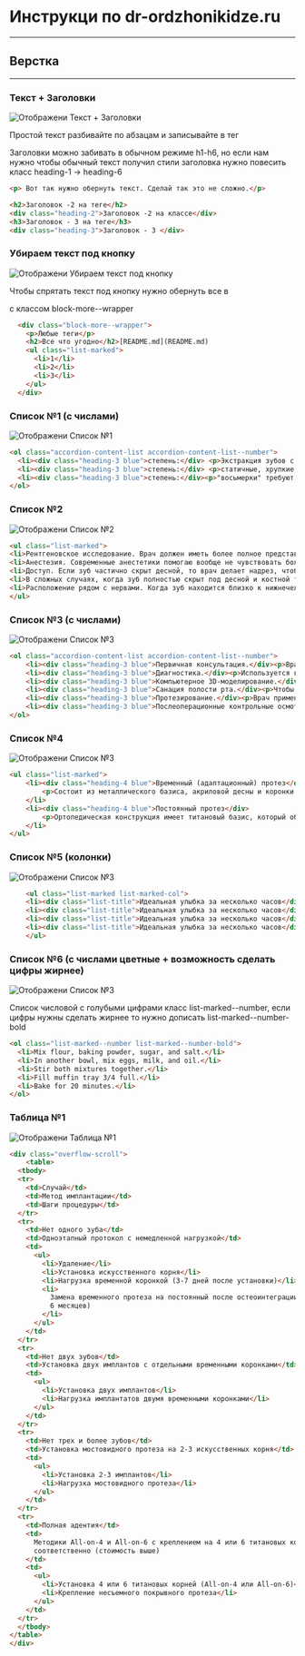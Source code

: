 # Инструкци по dr-ordzhonikidze.ru
---

## Верстка
---
### Текст + Заголовки
![Отображени Текст + Заголовки](https://github.com/sklyarix/dr-ordzhonikidze/raw/main/assets/img/readme/text-title.png)

Простой текст разбивайте по абзацам и записывайте в тег <p>
Заголовки можно забивать в обычном режиме h1-h6, но если нам нужно чтобы обычный текст получил стили заголовка нужно повесить класс heading-1 -> heading-6
```html
<p> Вот так нужно обернуть текст. Сделай так это не сложно.</p>

<h2>Заголовок -2 на теге</h2>
<div class="heading-2">Заголовок -2 на классе</div>
<h3>Заголовок - 3 на теге</h3>
<div class="heading-3">Заголовок - 3 </div>
```
### Убираем текст под кнопку 
![Отображени Убираем текст под кнопку](https://github.com/sklyarix/dr-ordzhonikidze/raw/main/assets/img/readme/btn-more.png)

Чтобы спрятать текст под кнопку нужно обернуть все в <div> с классом block-more--wrapper
```html
  <div class="block-more--wrapper">
    <p>Любые теги</p>
    <h2>Все что угодно</h2>[README.md](README.md)
    <ul class="list-marked">
      <li>1</li>
      <li>2</li>
      <li>3</li>
    </ul>
  </div>
```
### Список №1 (с числами)
![Отображени Список №1](https://github.com/sklyarix/dr-ordzhonikidze/raw/main/assets/img/readme/list-1.png)
```html
<ol class="accordion-content-list accordion-content-list--number">
  <li><div class="heading-3 blue">степень:</div> <p>Экстракция зубов с небольшой подвижностью, обычно выполняется довольно быстро.</p></li>
  <li><div class="heading-3 blue">степень:</div> <p>статичные, хрупкие, которые могут потребовать высверливания костной ткани или разделения на части для удаления.</p><p>Перед экстракцией стоматолог проводит рентгеновское исследование для точной оценки ситуации, а также выбора наиболее подходящей стратегии.</p></li>
  <li><div class="heading-3 blue">степень:</div><p>"восьмерки" требуют внимательного подхода из-за их особенного положения и корневой системы, а ретенированные — дополнительных манипуляций. Некоторые люди имеют искривленные корни, что делает экстракцию сложной.</p><p>Удаление III степени подразумевает более длительные манипуляции, использования специальных инструментов, а также наложения швов после экстракции, что увеличит цену вмешательства.</p></li>
</ol>
```

### Список №2
![Отображени Список №2](https://github.com/sklyarix/dr-ordzhonikidze/raw/main/assets/img/readme/list-2.png)
```html
<ul class="list-marked">
<li>Рентгеновское исследование. Врач должен иметь более полное представление о корнях, чтобы верно спланировать процедуру. </li>
<li>Анестезия. Современные анестетики помогаю вообще не чувствовать боли даже при сложном удалении Может быть применен полный наркоз. Стоимость не входит в процедуру.</li>
<li>Доступ. Если зуб частично скрыт десной, то врач делает надрез, чтобы получить доступ к нему. Затем специальным инструментом проводится экстракция.</li>
<li>В сложных случаях, когда зуб полностью скрыт под десной и костной тканью, рассекают десну, зуб делят на части и удаляют его.</li>
<li>Расположение рядом с нервами. Когда зуб находится близко к нижнечелюстному нерву, операция усложняется, корни могут окружать нерв. В этом случае требуется более аккуратное удаление.</li>
</ul>
```

### Cписок №3 (с числами)
![Отображени Список №3](https://github.com/sklyarix/dr-ordzhonikidze/raw/main/assets/img/readme/list-3.png)
```html
<ol class="accordion-content-list accordion-content-list--number">
    <li><div class="heading-3 blue">Первичная консультация.</div><p>Врач проводит осмотр полости рта, чтобы оценить состояние зубов, слизистой и десен. Тщательно собирает анамнез, узнавая об имеющихся у пациента хронических заболеваниях, жалобах, вредных привычках, принимаемых лекарственных средствах. Сообщает о возможных вариантах лечения и его сроках. Если у пациента есть патологии, которые могут спровоцировать осложнения после протезирования по системе All-on-4, стоматолог направляет на консультацию к профильному врачу.</p></li>
    <li><div class="heading-3 blue">Диагностика.</div><p>Используется компьютерная томография (КТ), которая позволяет получить детальное изображение структуры челюстной кости (высоту, ширины, разреженность), топографию гайморовых пазух. На снимке высокого качества видно расположение кровеносных сосудов и нервов, скрытые патологии (например, кисту зуба). Чтобы выявить особенности прикуса, проводится кондилография. Результаты аппаратного исследования позволяют индивидуализировать протезы в соответствии с физиологическими и анатомическими особенностями человека.</p></li>
    <li><div class="heading-3 blue">Компьютерное 3D-моделирование.</div><p>Необходимо для того, чтобы имплантация прошла успешно, быстро и наиболее безболезненно. На основе данных КТ в специализированной компьютерной программе создается трехмерная модель челюсти пациента. Она дает полное представление о количестве и качестве доступной костной ткани, а также позволяет определить с точностью до миллиметра оптимальные места для установки имплантов.</p></li>
    <li><div class="heading-3 blue">Санация полости рта.</div><p>Чтобы обеспечить наибольшую стерильность перед протезированием по технологии All-on-4, с зубов удаляется налет и камень, лечатся стоматологические заболевания (кариес, пульпит, гингивит, стоматит) и воспаления.</p></li>
    <li><div class="heading-3 blue">Протезирование.</div><p>Врач применяет местную анестезию и устанавливает четыре импланта (титановые стержни). Процедура занимает до полутора часов. Затем на установленные титановые стержни фиксируются Multi-unit абатменты. Врач снимает слепок для изготовления ортопедической конструкции. После этого к абатментам на винтах крепится временный адаптационный протез. Через 3-6 месяцев, максимум — через 3 года, он заменяется на постоянный.</p></li>
    <li><div class="heading-3 blue">Послеоперационные контрольные осмотры.</div><p>Врач-стоматолог составляет индивидуальный график визитов пациента. Контрольные осмотры включают в себя проверку состояние мягких тканей вокруг имплантатов, отсутствие и наличие воспалений и осложнений. Также врач оценивает эргономику и функциональность установленного протеза.</p></li>
</ol>
```

### Список №4 
![Отображени Список №3](https://github.com/sklyarix/dr-ordzhonikidze/raw/main/assets/img/readme/list-4.png)
```html
<ul class="list-marked">
    <li><div class="heading-4 blue">Временный (адаптационный) протез</div>
        <p>Состоит из металлического базиса, акриловой десны и коронки из пластмассы нового поколения с добавлением алмазной крошки и нанокомпозитов. Такая ортопедическая конструкция позволяет минимизировать риск перегрузки титановых стержней. Временный протез может фиксироваться как сразу после установки четырех дентальных имплантатов, так и на 2-5 день после операции. После остеоинтеграции искусственных корней (до трех месяцев на нижней челюсти, до шести — на верхней) или в любое время в течение трех лет временный протез заменяется на постоянный. Если этого не сделать, может произойти изменение прикуса и нарушение работы височно-челюстного сустава, поскольку за это время материал коронок стирается.</p>
    </li>
    <li><div class="heading-4 blue">Постоянный протез</div>
        <p>Ортопедическая конструкция имеет титановый базис, который облицовывается качественным акрилом или керамокомпозитом (материал выбирает пациент). Срок службы постоянного зубного протеза, установленного по методом All-on-4 — более 20 лет. Для этого важно следить за гигиеной полости рта и раз в 6 месяцев проходить профобслуживание ортопедической конструкции.</p>
    </li>
</ul>
```

### Список №5 (колонки)
![Отображени Список №3](https://github.com/sklyarix/dr-ordzhonikidze/raw/main/assets/img/readme/list-5.png)
```html
    <ul class="list-marked list-marked-col">
    <li><div class="list-title">Идеальная улыбка за несколько часов</div><div class="list-descr">Новые зубы могут фиксироваться сразу в день установки имплантатов или в течение последующей недели.</div></li>
    <li><div class="list-title">Идеальная улыбка за несколько часов</div><div class="list-descr">Новые зубы могут фиксироваться сразу в день установки имплантатов или в течение последующей недели.</div></li>
    <li><div class="list-title">Идеальная улыбка за несколько часов</div><div class="list-descr">Новые зубы могут фиксироваться сразу в день установки имплантатов или в течение последующей недели.</div></li>
    <li><div class="list-title">Идеальная улыбка за несколько часов</div><div class="list-descr">Новые зубы могут фиксироваться сразу в день установки имплантатов или в течение последующей недели.</div></li>
    </ul>
```
### Список №6 (с числами цветные + возможность сделать цифры жирнее)
![Отображени Список №3](https://github.com/sklyarix/dr-ordzhonikidze/raw/main/assets/img/readme/list-6.png)

Список числовой с голубыми цифрами класс list-marked--number, если цифры нужны сделать жирнее то нужно дописать list-marked--number-bold
```html
<ol class="list-marked--number list-marked--number-bold">
  <li>Mix flour, baking powder, sugar, and salt.</li>
  <li>In another bowl, mix eggs, milk, and oil.</li>
  <li>Stir both mixtures together.</li>
  <li>Fill muffin tray 3/4 full.</li>
  <li>Bake for 20 minutes.</li>
</ol>
```



### Таблица №1
![Отображени Таблица №1](https://github.com/sklyarix/dr-ordzhonikidze/raw/main/assets/img/readme/table-1.png)
```html
<div class="overflow-scroll">
    <table>
  <tbody>
  <tr>
    <td>Случай</td>
    <td>Метод имплантации</td>
    <td>Шаги процедуры</td>
  </tr>
  <tr>
    <td>Нет одного зуба</td>
    <td>Одноэтапный протокол с немедленной нагрузкой</td>
    <td>
      <ul>
        <li>Удаление</li>
        <li>Установка искусственного корня</li>
        <li>Нагрузка временной коронкой (3-7 дней после установки)</li>
        <li>
          Замена временного протеза на постоянный после остеоинтеграции (через
          6 месяцев)
        </li>
      </ul>
    </td>
  </tr>
  <tr>
    <td>Нет двух зубов</td>
    <td>Установка двух имплантов с отдельными временными коронками</td>
    <td>
      <ul>
        <li>Установка двух имплантов</li>
        <li>Нагрузка имплантатов двумя временными коронками</li>
      </ul>
    </td>
  </tr>
  <tr>
    <td>Нет трех и более зубов</td>
    <td>Установка мостовидного протеза на 2-3 искусственных корня</td>
    <td>
      <ul>
        <li>Установка 2-3 имплантов</li>
        <li>Нагрузка мостовидного протеза</li>
      </ul>
    </td>
  </tr>
  <tr>
    <td>Полная адентия</td>
    <td>
      Методики All-on-4 и All-on-6 с креплением на 4 или 6 титановых корнях
      соответственно (стоимость выше)
    </td>
    <td>
      <ul>
        <li>Установка 4 или 6 титановых корней (All-on-4 или All-on-6)</li>
        <li>Крепление несъемного покрывного протеза</li>
      </ul>
    </td>
  </tr>
  </tbody>
</table>
</div>
```
